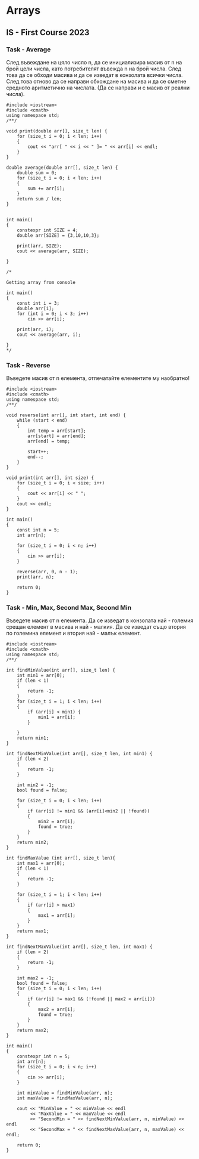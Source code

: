 # Arrays
## IS - First Course 2023

### Task - Average 

След въвеждане на цяло число n, да се инициализира масив от n на брой цели числа, като потребителят въвежда n на брой числа. След това да се обходи масива и да се изведат в конзолата всички числа. След това отново да се направи обхождане на масива и да се сметне средното аритметично на числата. (Да се направи и с масив от реални числа).
```
#include <iostream>
#include <cmath>
using namespace std;
/**/

void print(double arr[], size_t len) {
    for (size_t i = 0; i < len; i++)
    {
        cout << "arr[ " << i << " ]= " << arr[i] << endl;
    }
}

double average(double arr[], size_t len) {
    double sum = 0;
    for (size_t i = 0; i < len; i++)
    {
        sum += arr[i];
    }
    return sum / len;
}


int main()
{
    constexpr int SIZE = 4;
    double arr[SIZE] = {3,10,10,3};

    print(arr, SIZE);
    cout << average(arr, SIZE);

}

/*

Getting array from console

int main()
{
    const int i = 3;
    double arr[i];
    for (int i = 0; i < 3; i++)
        cin >> arr[i];

    print(arr, i);
    cout << average(arr, i);

}
*/
```

### Task - Reverse
Въведете масив от n елемента, отпечатайте елементите му наобратно!
```
#include <iostream>
#include <cmath>
using namespace std;
/**/

void reverse(int arr[], int start, int end) {
    while (start < end)
    {
        int temp = arr[start];
        arr[start] = arr[end];
        arr[end] = temp;

        start++;
        end--;
    }
}

void print(int arr[], int size) {
    for (size_t i = 0; i < size; i++)
    {
        cout << arr[i] << " ";
    }
    cout << endl;
}

int main()
{
    const int n = 5;
    int arr[n];

    for (size_t i = 0; i < n; i++)
    {
        cin >> arr[i];
    }

    reverse(arr, 0, n - 1);
    print(arr, n);
    
    return 0;
}
```

### Task - Min, Max, Second Max, Second Min
Въведете масив от n елемента. Да се изведат в конзолата най - големия срещан елемент в масива и най - малкия. Да се изведат също втория по големина елемент и втория най - малък елемент.
```
#include <iostream>
#include <cmath>
using namespace std;
/**/

int findMinValue(int arr[], size_t len) {
    int min1 = arr[0];
    if (len < 1)
    {
        return -1;
    }
    for (size_t i = 1; i < len; i++)
    {
        if (arr[i] < min1) {
            min1 = arr[i];
        }
        
    }
    return min1;
}

int findNextMinValue(int arr[], size_t len, int min1) {
    if (len < 2) 
    {
        return -1;
    }

    int min2 = -1;
    bool found = false;

    for (size_t i = 0; i < len; i++)
    {
        if (arr[i] != min1 && (arr[i]<min2 || !found))
        {
            min2 = arr[i];
            found = true;
        }
    }
    return min2;
}

int findMaxValue (int arr[], size_t len){
    int max1 = arr[0];
    if (len < 1)
    {
        return -1;
    }

    for (size_t i = 1; i < len; i++)
    {
        if (arr[i] > max1)
        {
            max1 = arr[i];
        }
    }
    return max1;
}

int findNextMaxValue(int arr[], size_t len, int max1) {
    if (len < 2)
    {
        return -1;
    }

    int max2 = -1;
    bool found = false;
    for (size_t i = 0; i < len; i++)
    {
        if (arr[i] != max1 && (!found || max2 < arr[i]))
        {
            max2 = arr[i];
            found = true;
        }
    }
    return max2;
}

int main()
{
    constexpr int n = 5;
    int arr[n];
    for (size_t i = 0; i < n; i++)
    {
        cin >> arr[i];
    }

    int minValue = findMinValue(arr, n);
    int maxValue = findMaxValue(arr, n);

    cout << "MinValue = " << minValue << endl
         << "MaxValue = " << maxValue << endl
         << "SecondMin = " << findNextMinValue(arr, n, minValue) << endl
         << "SecondMax = " << findNextMaxValue(arr, n, maxValue) << endl;

    return 0;
}
```

